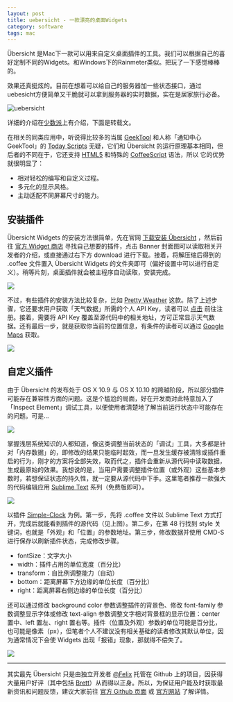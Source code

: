 ```yaml
---
layout: post
title: uebersicht - 一款漂亮的桌面Widgets
category: software
tags: mac
---
```

Übersicht 是Mac下一款可以用来自定义桌面插件的工具。我们可以根据自己的喜好定制不同的Widgets。和Windows下的Rainmeter类似。把玩了一下感觉棒棒的。

效果还真挺炫的。目前在想着可以给自己的服务器加一些状态接口，通过uebesicht方便简单又干脆就可以拿到服务器的实时数据，实在是居家旅行必备。

![uebersicht](https://cdn.kelu.org/blog/2015/01/desktopScreenShot.jpg)

详细的介绍在[少数派](http://sspai.com/28020)上有介绍，下面是转载文。


在相关的同类应用中，听说得比较多的当属 [GeekTool](http://projects.tynsoe.org/en/geektool/) 和人称「通知中心 GeekTool」的 [Today Scripts](https://sspai.com/27662) 无疑，它们和 Übersicht 的运行原理基本相同，但后者的不同在于，它还支持 [HTML5](http://zh.wikipedia.org/zh/HTML5) 和特殊的 [CoffeeScript](https://github.com/felixhageloh/uebersicht#readme) 语法，所以 它的优势就很明显了：

*   相对轻松的编写和自定义过程。
*   多元化的显示风格。
*   主动适配不同屏幕尺寸的能力。

## 安装插件

Übersicht Widgets 的安装方法很简单，先在官网 [下载安装 Übersicht](http://tracesof.net/uebersicht/) ，然后前往 [官方 Widget 商店](http://tracesof.net/uebersicht-widgets/) 寻找自己想要的插件，点击 Banner 封面图可以读取相关开发者的介绍，或直接通过右下方 download 进行下载。接着，将解压缩后得到的 .coffee 文件置入 Übersicht Widgets 的文件夹即可（偏好设置中可以进行自定义）。稍等片刻，桌面插件就会被主程序自动读取，安装完成。

![](https://cdn.kelu.org/blog/2015/01/216496.jpg)

不过，有些插件的安装方法比较复杂，比如 [Pretty Weather](https://github.com/felixhageloh/uebersicht-widgets/tree/master/pretty-weather) 这款。除了上述步骤，它还要求用户获取「天气数据」所需的个人 API Key，读者可以 [点击](https://developer.forecast.io/) 前往注册。接着，需要将 API Key 覆盖至源代码中的相关地址，方可正常显示天气数据。还有最后一步，就是获取你当前的位置信息，有条件的读者可以通过 [Google Maps](https://www.google.com/maps) 获取。

![](https://cdn.kelu.org/blog/2015/01/216497.jpg)

## 自定义插件

由于 Übersicht 的发布处于 OS X 10.9 与 OS X 10.10 的跨越阶段，所以部分插件可能存在兼容性方面的问题。这是个尴尬的局面，好在开发商对此特意加入了「Inspect Element」调试工具，以便使用者清楚地了解当前运行状态中可能存在的问题。可是...

![](https://cdn.kelu.org/blog/2015/01/216498.jpg)

掌握浅层系统知识的人都知道，像这类调整当前状态的「调试」工具，大多都是针对「内存数据」的，即修改的结果只能临时起效，而一旦发生缓存被清除或插件重启的行为，刚才的方案将全部失效，取而代之，插件会重新从源代码中读取数据，生成最原始的效果。我想说的是，当用户需要调整插件位置（或外观）这些基本参数时，若想保证状态的持久性，就一定要从源代码中下手。这里笔者推荐一款强大的代码编辑应用 [Sublime Text](http://www.sublimetext.com/) 系列（免费版即可）。

![](https://cdn.kelu.org/blog/2015/01/216499.jpg)

以插件 [Simple-Clock](https://github.com/soberstadt/simple-clock-widget) 为例。第一步，先将 .coffee 文件以 Sublime Text 方式打开，完成后就能看到插件的源代码（见上图）。第二步，在第 48 行找到 style 关键词，也就是「外观」和「位置」的参数地址。第三步，修改数据并使用 CMD-S 进行保存以刷新插件状态，完成修改步骤。

*   fontSize：文字大小
*   width：插件占用的单位宽度（百分比）
*   transform：自比例调整能力（自动）
*   bottom：距离屏幕下方边缘的单位长度（百分比）
*   right：距离屏幕右侧边缘的单位长度（百分比）

还可以通过修改 background color 参数调整插件的背景色、修改 font-family 参数调整显示字体或修改 text-align 参数调整文字相对背景框的显示位置：center 置中、left 置左、right 置右等。插件（位置及外观）参数的单位可能是百分比，也可能是像素（px），但笔者个人不建议没有相关基础的读者修改其默认单位，因为通常情况下会使 Widgets 出现「报错」现象，那就得不偿失了。

![](https://cdn.kelu.org/blog/2015/01/216500.jpg)

* * *

其实最先 Übersicht 只是由独立开发者 [@Felix](https://github.com/felixhageloh) 托管在 Github 上的项目，因获得大量用户好评（其中包括 [Brett](http://brettterpstra.com/contact/)）从而得以正身。所以，为保证用户能及时获取最新资讯和问题反馈，建议大家前往 [官方 Github 页面](https://github.com/felixhageloh/uebersicht/issues?page=1) 或 [官方网站](http://tracesof.net/) 了解详情。


